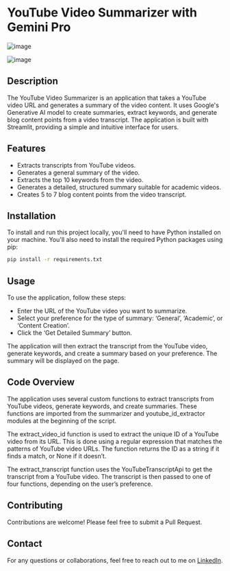 # YouTube Video Summarizer with Gemini Pro

![image](https://github.com/timothyafolami/Youtube_transcriber_summarizer/assets/109224656/13d18057-8e9b-4d0c-80bf-bd619a50ab70)

![image](https://github.com/timothyafolami/Youtube_transcriber_summarizer/assets/109224656/694706f3-b747-48a7-a37f-9c1e9149c0bd)


## Description
The YouTube Video Summarizer is an application that takes a YouTube video URL and generates a summary of the video content. It uses Google's Generative AI model to create summaries, extract keywords, and generate blog content points from a video transcript. The application is built with Streamlit, providing a simple and intuitive interface for users.

## Features
- Extracts transcripts from YouTube videos.
- Generates a general summary of the video.
- Extracts the top 10 keywords from the video.
- Generates a detailed, structured summary suitable for academic videos.
- Creates 5 to 7 blog content points from the video transcript.

## Installation
To install and run this project locally, you'll need to have Python installed on your machine. You'll also need to install the required Python packages using pip:

```bash
pip install -r requirements.txt
```

## Usage
To use the application, follow these steps:

- Enter the URL of the YouTube video you want to summarize.
- Select your preference for the type of summary: ‘General’, ‘Academic’, or ‘Content Creation’.
- Click the ‘Get Detailed Summary’ button.

The application will then extract the transcript from the YouTube video, generate keywords, and create a summary based on your preference. The summary will be displayed on the page.

## Code Overview
The application uses several custom functions to extract transcripts from YouTube videos, generate keywords, and create summaries. These functions are imported from the summarizer and youtube_id_extractor modules at the beginning of the script.

The extract_video_id function is used to extract the unique ID of a YouTube video from its URL. This is done using a regular expression that matches the patterns of YouTube video URLs. The function returns the ID as a string if it finds a match, or None if it doesn’t.

The extract_transcript function uses the YouTubeTranscriptApi to get the transcript from a YouTube video. The transcript is then passed to one of four functions, depending on the user’s preference.

## Contributing
Contributions are welcome! Please feel free to submit a Pull Request.

## Contact
For any questions or collaborations, feel free to reach out to me on [LinkedIn](https://www.linkedin.com/in/timothy-afolami).
